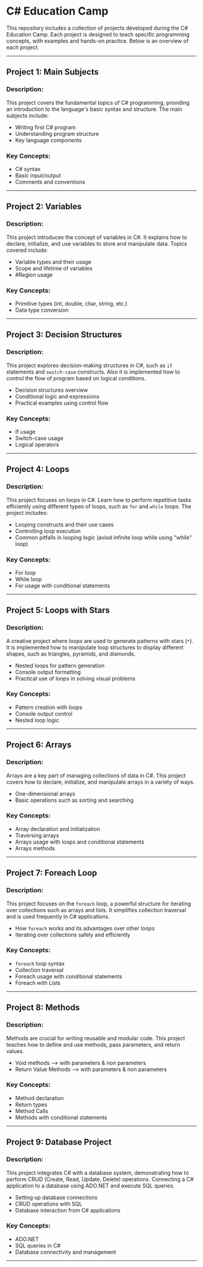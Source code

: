 
# C# Education Camp

This repository includes a collection of projects developed during the C# Education Camp. Each project is designed to teach specific programming concepts, with examples and hands-on practice. Below is an overview of each project.

---

## Project 1: Main Subjects

### Description:
This project covers the fundamental topics of C# programming, providing an introduction to the language's basic syntax and structure. The main subjects include:
- Writing first C# program
- Understanding program structure
- Key language components

### Key Concepts:
- C# syntax
- Basic input/output
- Comments and conventions

---

## Project 2: Variables

### Description:
This project introduces the concept of variables in C#. It explains how to declare, initialize, and use variables to store and manipulate data. Topics covered include:
- Variable types and their usage
- Scope and lifetime of variables
- #Region usage

### Key Concepts:
- Primitive types (int, double, char, string, etc.)
- Data type conversion

---

## Project 3: Decision Structures

### Description:
This project explores decision-making structures in C#, such as `if` statements and `switch-case` constructs. Also it is implemented how to control the flow of program based on logical conditions.
- Decision structures overview
- Conditional logic and expressions
- Practical examples using control flow

### Key Concepts:
- If usage
- Switch-case usage
- Logical operators

---

## Project 4: Loops

### Description:
This project focuses on loops in C#. Learn how to perform repetitive tasks efficiently using different types of loops, such as `for` and `while` loops. The project includes:
- Looping constructs and their use cases
- Controlling loop execution
- Common pitfalls in looping logic (aviod infinite loop while using "while" loop)

### Key Concepts:
- For loop
- While loop
- For usage with conditional statements

---

## Project 5: Loops with Stars

### Description:
A creative project where loops are used to generate patterns with stars (`*`). It is implemented how to manipulate loop structures to display different shapes, such as triangles, pyramids, and diamonds.
- Nested loops for pattern generation
- Console output formatting
- Practical use of loops in solving visual problems

### Key Concepts:
- Pattern creation with loops
- Console output control
- Nested loop logic

---

## Project 6: Arrays

### Description:
Arrays are a key part of managing collections of data in C#. This project covers how to declare, initialize, and manipulate arrays in a variety of ways.
- One-dimensional arrays
- Basic operations such as sorting and searching

### Key Concepts:
- Array declaration and initialization
- Traversing arrays
- Arrays usage with loops and conditional statements
- Arrays methods

---

## Project 7: Foreach Loop

### Description:
This project focuses on the `foreach` loop, a powerful structure for iterating over collections such as arrays and lists. It simplifies collection traversal and is used frequently in C# applications.
- How `foreach` works and its advantages over other loops
- Iterating over collections safely and efficiently

### Key Concepts:
- `foreach` loop syntax
- Collection traversal
- Foreach usage with conditional statements
- Foreach with Lists

---

## Project 8: Methods

### Description:
Methods are crucial for writing reusable and modular code. This project teaches how to define and use methods, pass parameters, and return values.
- Void methods --> with parameters & non parameters
- Return Value Methods --> with parameters & non parameters

### Key Concepts:
- Method declaration
- Return types
- Method Calls
- Methods with conditional statements

---

## Project 9: Database Project

### Description:
This project integrates C# with a database system, demonstrating how to perform CRUD (Create, Read, Update, Delete) operations. Connecting a C# application to a database using ADO.NET and execute SQL queries.
- Setting up database connections
- CRUD operations with SQL
- Database interaction from C# applications

### Key Concepts:
- ADO.NET
- SQL queries in C#
- Database connectivity and management

---
